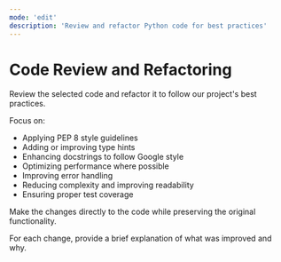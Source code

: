 ```yaml
---
mode: 'edit'
description: 'Review and refactor Python code for best practices'
---
```

# Code Review and Refactoring

Review the selected code and refactor it to follow our project's best practices.

Focus on:
- Applying PEP 8 style guidelines
- Adding or improving type hints
- Enhancing docstrings to follow Google style
- Optimizing performance where possible
- Improving error handling
- Reducing complexity and improving readability
- Ensuring proper test coverage

Make the changes directly to the code while preserving the original functionality.

For each change, provide a brief explanation of what was improved and why.
